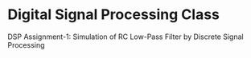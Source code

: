 # Digital Signal Processing Class
DSP Assignment-1: Simulation of RC Low-Pass Filter by Discrete Signal Processing
